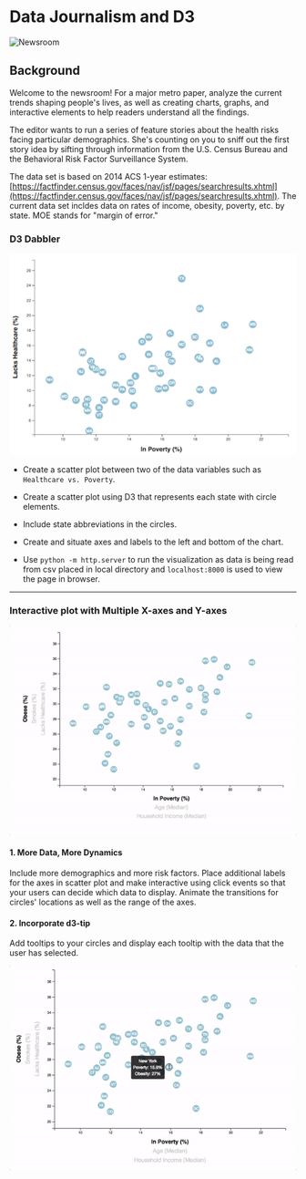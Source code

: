 # Data Journalism and D3

![Newsroom](https://media.giphy.com/media/v2xIous7mnEYg/giphy.gif)

## Background

Welcome to the newsroom! For a major metro paper, analyze the current trends shaping people's lives, as well as creating charts, graphs, and interactive elements to help readers understand all the findings.

The editor wants to run a series of feature stories about the health risks facing particular demographics. She's counting on you to sniff out the first story idea by sifting through information from the U.S. Census Bureau and the Behavioral Risk Factor Surveillance System.

The data set is based on 2014 ACS 1-year estimates: [https://factfinder.census.gov/faces/nav/jsf/pages/searchresults.xhtml](https://factfinder.census.gov/faces/nav/jsf/pages/searchresults.xhtml). The current data set incldes data on rates of income, obesity, poverty, etc. by state. MOE stands for "margin of error."


### D3 Dabbler

![4-scatter](Images/4-scatter.jpg)

* Create a scatter plot between two of the data variables such as `Healthcare vs. Poverty`.

* Create a scatter plot using D3 that represents each state with circle elements. 

* Include state abbreviations in the circles.

* Create and situate axes and labels to the left and bottom of the chart.

* Use `python -m http.server` to run the visualization as data is being read from csv placed in local directory and  `localhost:8000` is used to view the page in browser.

- - -

### Interactive plot with Multiple X-axes and Y-axes

![7-animated-scatter](Images/7-animated-scatter.gif)

#### 1. More Data, More Dynamics
Include more demographics and more risk factors. Place additional labels for the axes in scatter plot and make interactive using click events so that your users can decide which data to display. Animate the transitions for circles' locations as well as the range of the axes.


#### 2. Incorporate d3-tip
 Add tooltips to your circles and display each tooltip with the data that the user has selected. 
 
![8-tooltip](Images/8-tooltip.gif)

